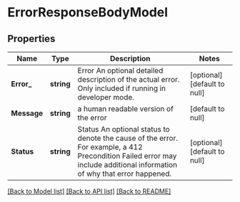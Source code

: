 # ErrorResponseBodyModel

## Properties
Name | Type | Description | Notes
------------ | ------------- | ------------- | -------------
**Error_** | **string** | Error An optional detailed description of the actual error. Only included if running in developer mode. | [optional] [default to null]
**Message** | **string** | a human readable version of the error | [default to null]
**Status** | **string** | Status An optional status to denote the cause of the error.  For example, a 412 Precondition Failed error may include additional information of why that error happened. | [optional] [default to null]

[[Back to Model list]](../README.md#documentation-for-models) [[Back to API list]](../README.md#documentation-for-api-endpoints) [[Back to README]](../README.md)


